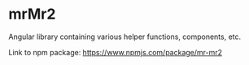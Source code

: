 # mrMr2
 
 Angular library containing various helper functions, components, etc.
 
 Link to npm package:
 https://www.npmjs.com/package/mr-mr2

